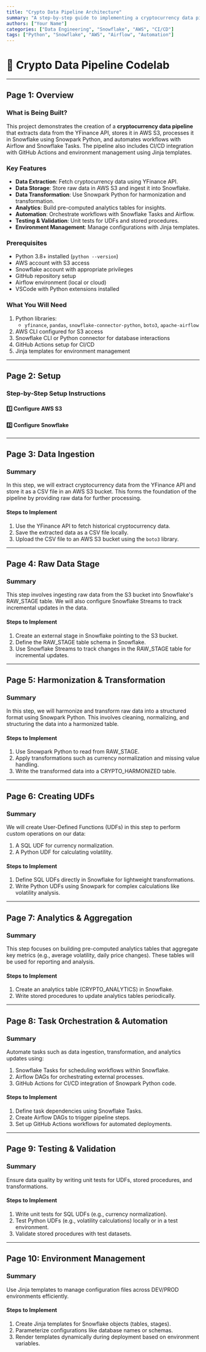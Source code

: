```yaml
---
title: "Crypto Data Pipeline Architecture"
summary: "A step-by-step guide to implementing a cryptocurrency data pipeline using AWS S3, Snowflake, Python, GitHub Actions, and Airflow."
authors: ["Your Name"]
categories: ["Data Engineering", "Snowflake", "AWS", "CI/CD"]
tags: ["Python", "Snowflake", "AWS", "Airflow", "Automation"]
---
```


# 🚀 Crypto Data Pipeline Codelab

---

## **Page 1: Overview**

### **What is Being Built?**
This project demonstrates the creation of a **cryptocurrency data pipeline** that extracts data from the YFinance API, stores it in AWS S3, processes it in Snowflake using Snowpark Python, and automates workflows with Airflow and Snowflake Tasks. The pipeline also includes CI/CD integration with GitHub Actions and environment management using Jinja templates.

### **Key Features**
- **Data Extraction**: Fetch cryptocurrency data using YFinance API.
- **Data Storage**: Store raw data in AWS S3 and ingest it into Snowflake.
- **Data Transformation**: Use Snowpark Python for harmonization and transformation.
- **Analytics**: Build pre-computed analytics tables for insights.
- **Automation**: Orchestrate workflows with Snowflake Tasks and Airflow.
- **Testing & Validation**: Unit tests for UDFs and stored procedures.
- **Environment Management**: Manage configurations with Jinja templates.

### **Prerequisites**
- Python 3.8+ installed (`python --version`)
- AWS account with S3 access
- Snowflake account with appropriate privileges
- GitHub repository setup
- Airflow environment (local or cloud)
- VSCode with Python extensions installed

### **What You Will Need**
1. Python libraries:
   - `yfinance`, `pandas`, `snowflake-connector-python`, `boto3`, `apache-airflow`
2. AWS CLI configured for S3 access
3. Snowflake CLI or Python connector for database interactions
4. GitHub Actions setup for CI/CD
5. Jinja templates for environment management

---

## **Page 2: Setup**

### **Step-by-Step Setup Instructions**

#### **1️⃣ Configure AWS S3**
<!-- Add detailed instructions on creating an S3 bucket, setting up IAM roles, and configuring AWS CLI -->

#### **2️⃣ Configure Snowflake**
<!-- Add detailed instructions on setting up a Snowflake account, creating warehouses, databases, schemas, and granting necessary permissions -->

---

## **Page 3: Data Ingestion**

### **Summary**
In this step, we will extract cryptocurrency data from the YFinance API and store it as a CSV file in an AWS S3 bucket. This forms the foundation of the pipeline by providing raw data for further processing.

#### **Steps to Implement**
1. Use the YFinance API to fetch historical cryptocurrency data.
2. Save the extracted data as a CSV file locally.
3. Upload the CSV file to an AWS S3 bucket using the `boto3` library.

<!-- Add detailed code snippets and explanations here -->

---

## **Page 4: Raw Data Stage**

### **Summary**
This step involves ingesting raw data from the S3 bucket into Snowflake's RAW_STAGE table. We will also configure Snowflake Streams to track incremental updates in the data.

#### **Steps to Implement**
1. Create an external stage in Snowflake pointing to the S3 bucket.
2. Define the RAW_STAGE table schema in Snowflake.
3. Use Snowflake Streams to track changes in the RAW_STAGE table for incremental updates.

<!-- Add detailed code snippets and explanations here -->

---

## **Page 5: Harmonization & Transformation**

### **Summary**
In this step, we will harmonize and transform raw data into a structured format using Snowpark Python. This involves cleaning, normalizing, and structuring the data into a harmonized table.

#### **Steps to Implement**
1. Use Snowpark Python to read from RAW_STAGE.
2. Apply transformations such as currency normalization and missing value handling.
3. Write the transformed data into a CRYPTO_HARMONIZED table.

<!-- Add detailed code snippets and explanations here -->

---

## **Page 6: Creating UDFs**

### **Summary**
We will create User-Defined Functions (UDFs) in this step to perform custom operations on our data:
1. A SQL UDF for currency normalization.
2. A Python UDF for calculating volatility.

#### **Steps to Implement**
1. Define SQL UDFs directly in Snowflake for lightweight transformations.
2. Write Python UDFs using Snowpark for complex calculations like volatility analysis.

<!-- Add detailed code snippets and explanations here -->

---

## **Page 7: Analytics & Aggregation**

### **Summary**
This step focuses on building pre-computed analytics tables that aggregate key metrics (e.g., average volatility, daily price changes). These tables will be used for reporting and analysis.

#### **Steps to Implement**
1. Create an analytics table (CRYPTO_ANALYTICS) in Snowflake.
2. Write stored procedures to update analytics tables periodically.

<!-- Add detailed code snippets and explanations here -->

---

## **Page 8: Task Orchestration & Automation**

### **Summary**
Automate tasks such as data ingestion, transformation, and analytics updates using:
1. Snowflake Tasks for scheduling workflows within Snowflake.
2. Airflow DAGs for orchestrating external processes.
3. GitHub Actions for CI/CD integration of Snowpark Python code.

#### **Steps to Implement**
1. Define task dependencies using Snowflake Tasks.
2. Create Airflow DAGs to trigger pipeline steps.
3. Set up GitHub Actions workflows for automated deployments.

<!-- Add detailed code snippets and explanations here -->

---

## **Page 9: Testing & Validation**

### **Summary**
Ensure data quality by writing unit tests for UDFs, stored procedures, and transformations.

#### **Steps to Implement**
1. Write unit tests for SQL UDFs (e.g., currency normalization).
2. Test Python UDFs (e.g., volatility calculations) locally or in a test environment.
3. Validate stored procedures with test datasets.

<!-- Add detailed code snippets and explanations here -->

---

## **Page 10: Environment Management**

### **Summary**
Use Jinja templates to manage configuration files across DEV/PROD environments efficiently.

#### **Steps to Implement**
1. Create Jinja templates for Snowflake objects (tables, stages).
2. Parameterize configurations like database names or schemas.
3. Render templates dynamically during deployment based on environment variables.

<!-- Add detailed code snippets and explanations here -->
